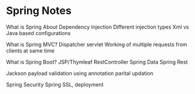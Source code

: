 # Spring Notes

What is Spring About
Dependency Injection
Different injection types
Xml vs Java based configurations

What is Spring MVC?
Dispatcher servlet
Working of multiple requests from clients at same time

What is Spring Boot?
JSP/Thymleaf
RestController
Spring Data
Spring Rest

Jackson
payload validation using annotation
parital updation


Spring Security
Spring SSL, deployment